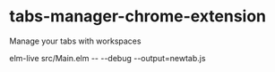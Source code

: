 # tabs-manager-chrome-extension
Manage your tabs with workspaces


elm-live src/Main.elm -- --debug --output=newtab.js
